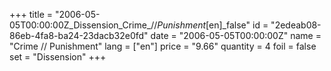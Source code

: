 +++
title = "2006-05-05T00:00:00Z_Dissension_Crime_//_Punishment_[en]_false"
id = "2edeab08-86eb-4fa8-ba24-23dacb32e0fd"
date = "2006-05-05T00:00:00Z"
name = "Crime // Punishment"
lang = ["en"]
price = "9.66"
quantity = 4
foil = false
set = "Dissension"
+++
